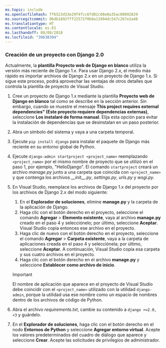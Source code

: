 ```yaml
---
ms.topic: include
ms.openlocfilehash: ff6523d33e29f4fcc6fd02c08e0a35ac00892829
ms.sourcegitcommit: 06db1892fff22572f0b0a11994dc547c2b7e2a48
ms.translationtype: HT
ms.contentlocale: es-ES
ms.lasthandoff: 08/08/2018
ms.locfileid: "39638394"
---
```

### <a name="create-a-project-using-django-20"></a>Creación de un proyecto con Django 2.0

Actualmente, la **plantilla Proyecto web de Django en blanco** utiliza la versión más reciente de Django 1.x. Para usar Django 2.x, el medio más rápido es importar archivos de Django 2.x en un proyecto de Django 1.x. Si sigue este proceso, podrá aprovechar las ventajas de otros detalles que controla la plantilla de proyecto de Visual Studio.

1. Cree un proyecto de Django 1.x mediante la plantilla **Proyecto web de Django en blanco** tal como se describe en la sección anterior. Sin embargo, cuando se muestre el mensaje **This project requires external dependencies" (Este proyecto requiere dependencias externas)**, seleccione **Los instalaré de forma manual**. Elija esta opción para evitar la instalación de dependencias que se desinstalan en un paso posterior.

1. Abra un símbolo del sistema y vaya a una carpeta temporal.

1. Ejecute `pip install django` para instalar el paquete de Django más reciente en su entorno global de Python.

1. Ejecute `django-admin startproject <project_name>` reemplazando `<project_name>` por el mismo nombre de proyecto que se utilizó en el paso 1, por ejemplo, "HelloDjango". El comando `startproject` creará un archivo *manage.py* junto a una carpeta que coincida con `<project_name>` y que contenga los archivos *\_\_init\_\_.py*, *settings.py*, *urls.py* y *wsgi.py*.

1. En Visual Studio, reemplace los archivos de Django 1.x del proyecto por los archivos de Django 2.x del modo siguiente:

    1. En el **Explorador de soluciones**, elimine **manage.py** y la carpeta de la aplicación de Django.
    1. Haga clic con el botón derecho en el proyecto, seleccione el comando **Agregar** > **Elemento existente**, vaya al archivo **manage.py** creado en el paso 4 y selecciónelo; por último, seleccione **Aceptar**. Visual Studio copia entonces ese archivo en el proyecto.
    1. Haga clic de nuevo con el botón derecho en el proyecto, seleccione el comando **Agregar** > **Carpeta existente**, vaya a la carpeta de aplicaciones creada en el paso 4 y selecciónela; por último, seleccione **Aceptar**. A continuación, Visual Studio copia esa carpeta y sus cuatro archivos en el proyecto.
    1. Haga clic con el botón derecho en el archivo **manage.py** y seleccione **Establecer como archivo de inicio**.

    > [!Important]
    > El nombre de aplicación que aparece en el proyecto de Visual Studio debe coincidir con el `<project_name>` utilizado con la utilidad `django-admin`, porque la utilidad usa ese nombre como un espacio de nombres dentro de los archivos de código de Python.

1. Abra el archivo *requirements.txt*, cambie su contenido a `django >=2.0, <3` y guárdelo.

1. En el **Explorador de soluciones**, haga clic con el botón derecho en el nodo **Entornos de Python** y seleccione **Agregar entorno virtual**. Acepte los valores predeterminados del cuadro de diálogo que aparece y seleccione **Crear**. Acepte las solicitudes de privilegios de administrador.